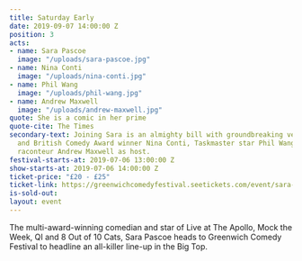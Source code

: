 ```yaml
---
title: Saturday Early
date: 2019-09-07 14:00:00 Z
position: 3
acts:
- name: Sara Pascoe
  image: "/uploads/sara-pascoe.jpg"
- name: Nina Conti
  image: "/uploads/nina-conti.jpg"
- name: Phil Wang
  image: "/uploads/phil-wang.jpg"
- name: Andrew Maxwell
  image: "/uploads/andrew-maxwell.jpg"
quote: She is a comic in her prime
quote-cite: The Times
secondary-text: Joining Sara is an almighty bill with groundbreaking ventriloquist
  and British Comedy Award winner Nina Conti, Taskmaster star Phil Wang and Irish
  raconteur Andrew Maxwell as host.
festival-starts-at: 2019-07-06 13:00:00 Z
show-starts-at: 2019-07-06 14:00:00 Z
ticket-price: "£20 - £25"
ticket-link: https://greenwichcomedyfestival.seetickets.com/event/sara-pascoe/national-maritime-museum/1394406
is-sold-out: 
layout: event
---
```


The multi-award-winning comedian and star of Live at The Apollo, Mock the Week, QI and 8 Out of 10 Cats, Sara Pascoe heads to Greenwich Comedy Festival to headline an all-killer line-up in the Big Top.